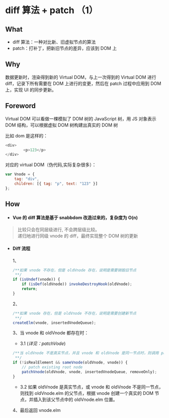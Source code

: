 # diff 算法 + patch （1）

## What

-   diff 算法：一种对比新、旧虚拟节点的算法
-   patch：打补丁，把新旧节点的差异，应该到 DOM 上

## Why

数据更新时，渲染得到新的 Virtual DOM，与上一次得到的 Virtual DOM 进行 diff，记录下所有需要在 DOM 上进行的变更，然后在 patch 过程中应用到 DOM 上，实现 UI 的同步更新。

## Foreword

Virtual DOM 可以看做一棵模拟了 DOM 树的 JavaScript 树，用 JS 对象表示 DOM 结构，可以根据虚拟 DOM 树构建出真实的 DOM 树

比如 dom 是这样的：

```js
<div>
        <p>123</p>
</div>
```

对应的 virtual DOM（伪代码,实际复杂很多）：

```js
var Vnode = {
    tag: "div",
    children: [{ tag: "p", text: "123" }]
};
```

## How

-   #### Vue 的 diff 算法是基于 snabbdom 改造过来的，复杂度为 O(n)

> 比较只会在同层级进行, 不会跨层级比较。<br/>
> 递归地进行同级 vnode 的 diff，最终实现整个 DOM 树的更新

-   #### Diff 流程

    1、

    ```js
    /**如果 vnode 不存在，但是 oldVnode 存在，说明是需要销毁旧节点
     **/
    if (isUndef(vnode)) {
        if (isDef(oldVnode)) invokeDestroyHook(oldVnode);
        return;
    }
    ```

    2、

    ```js
    /**如果 vnode 存在，但是 oldVnode 不存在，说明是需要创建新节点
     **/
    createElm(vnode, insertedVnodeQueue);
    ```

    3、当 vnode 和 oldVnode 都存在时：

    -   3.1 (_详见：patchVode_)

    ```js
    /**当 oldVnode 不是真实节点，并且 vnode 和 oldVnode 是同一节点时，则调用 patchVnode 进行 patch，即直接修改现有的节点
     **/
    if (!isRealElement && sameVnode(oldVnode, vnode)) {
        // patch existing root node
        patchVnode(oldVnode, vnode, insertedVnodeQueue, removeOnly);
    }
    ```

    -   3.2 如果 oldVnode 是真实节点，或 vnode 和 oldVnode 不是同一节点，则找到 oldVnode.elm 的父节点，根据 vnode 创建一个真实的 DOM 节点，并插入到该父节点中的 oldVnode.elm 位置。

    4、最后返回 vnode.elm
